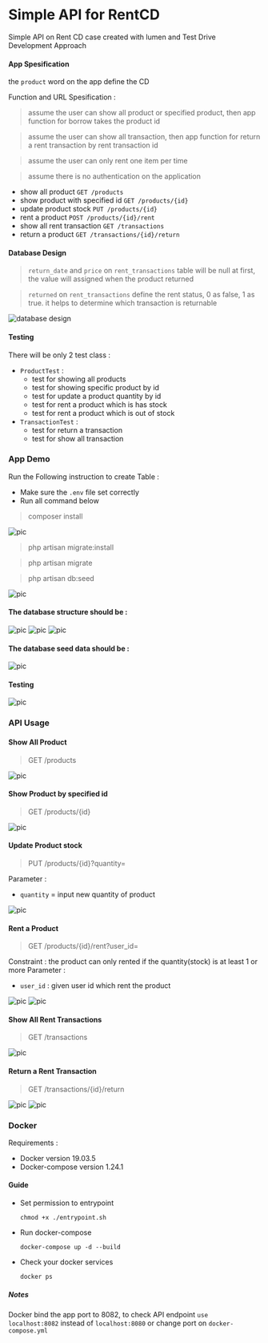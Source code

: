 # Simple API for RentCD 

Simple API on Rent CD case created with lumen and Test Drive Development Approach

#### App Spesification

the `product` word on the app define the CD

Function and URL Spesification :
> assume the user can show all product or specified product, then app function for borrow takes the product id

> assume the user can show all transaction, then app function for return a rent transaction by rent transaction id

> assume the user can only rent one item per time

> assume there is no authentication on the application

- show all product  `GET /products`
- show product with specified id  `GET /products/{id}`
- update product stock  `PUT /products/{id}`
- rent a product  `POST /products/{id}/rent`
- show all rent transaction `GET /transactions`
- return a product  `GET /transactions/{id}/return`

#### Database Design

> `return_date` and `price` on `rent_transactions` table will be null at first, the value will assigned when the product returned

> `returned` on `rent_transactions` define the rent status, 0 as false, 1 as true. it helps to determine which transaction is returnable

![database design](https://github.com/rizkysitohang3/rent_cd/raw/master/db.PNG)

#### Testing

There will be only 2 test class : 

- `ProductTest` :
  - test for showing all products 
  - test for showing specific product by id 
  - test for update a product quantity by id 
  - test for rent a product which is has stock
  - test for rent a product which is out of stock
- `TransactionTest` :
  - test for return a transaction
  - test for show all transaction
  
  
### App Demo 

Run the Following instruction to create Table :
- Make sure the `.env` file set correctly
- Run all command below

> composer install

![pic](https://github.com/rizkysitohang3/rent_cd/blob/master/assets/composer-install-pic.png)

>php artisan migrate:install

> php artisan migrate

> php artisan db:seed 

![pic](https://github.com/rizkysitohang3/rent_cd/blob/master/assets/creating%20database.png)

#### The database structure should be : 

![pic](https://github.com/rizkysitohang3/rent_cd/blob/master/assets/all%20tables.png)
![pic](https://github.com/rizkysitohang3/rent_cd/blob/master/assets/products%20and%20users%20table.png)
![pic](https://github.com/rizkysitohang3/rent_cd/blob/master/assets/rent%20transactions%20table.png)


#### The database seed data should be : 

![pic](https://github.com/rizkysitohang3/rent_cd/blob/master/assets/table%20data.png)

#### Testing

![pic](https://github.com/rizkysitohang3/rent_cd/blob/master/assets/all%20test%20passed.png)

### API Usage

#### Show All Product

> GET /products
  
![pic](https://github.com/rizkysitohang3/rent_cd/blob/master/assets/get-products.png)

#### Show Product by specified id

> GET /products/{id}

![pic](https://github.com/rizkysitohang3/rent_cd/blob/master/assets/get-product-by-id.png)

#### Update Product stock

> PUT /products/{id}?quantity=

Parameter : 
  - `quantity` = input new quantity of product 
  
![pic](https://github.com/rizkysitohang3/rent_cd/blob/master/assets/product-stock-update.png)
 
#### Rent a Product

> GET /products/{id}/rent?user_id=

Constraint : the product can only rented if the quantity(stock) is at least 1 or more
Parameter : 
  - `user_id` : given user id which rent the product

![pic](https://github.com/rizkysitohang3/rent_cd/blob/master/assets/rent-out-of-stock-product.png)
![pic](https://github.com/rizkysitohang3/rent_cd/blob/master/assets/rent-out-of-stock-product.png)

#### Show All Rent Transactions

> GET /transactions

![pic](https://github.com/rizkysitohang3/rent_cd/blob/master/assets/get-transactions.png)

#### Return a Rent Transaction

> GET /transactions/{id}/return

![pic](https://github.com/rizkysitohang3/rent_cd/blob/master/assets/return-success.png)
![pic](https://github.com/rizkysitohang3/rent_cd/blob/master/assets/return-transaction-failed.png)



### Docker

Requirements : 
- Docker version 19.03.5
- Docker-compose version 1.24.1

#### Guide

- Set permission to entrypoint

  `chmod +x ./entrypoint.sh`
- Run docker-compose

  `docker-compose up -d --build`
- Check your docker services

  `docker ps`
  
##### Notes

Docker bind the app port to 8082, to check API endpoint `use localhost:8082` instead of `localhost:8080` or change port on `docker-compose.yml`


